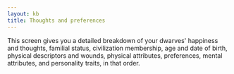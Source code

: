 ```yaml
---
layout: kb
title: Thoughts and preferences
---
```


This screen gives you a detailed breakdown of your dwarves' happiness and thoughts, familial status, civilization membership, age and date of birth, physical descriptors and wounds, physical attributes, preferences, mental attributes, and personality traits, in that order.